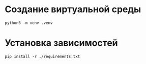 # Создание виртуальной среды
```
python3 -m venv .venv
```

# Установка зависимостей
```
pip install -r ./requirements.txt
```